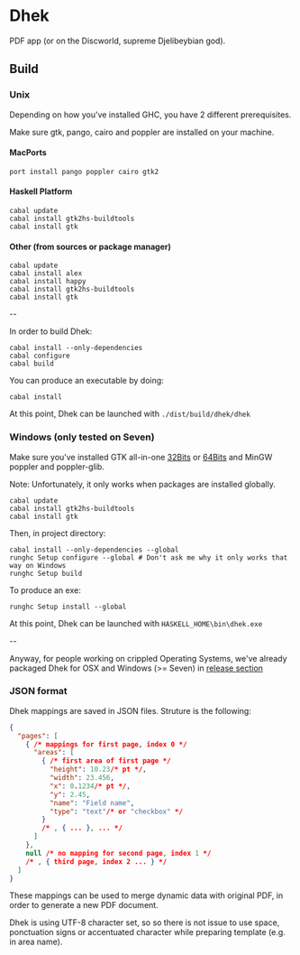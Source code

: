# Dhek

PDF app (or on the Discworld, supreme Djelibeybian god).

## Build

### Unix
Depending on how you've installed GHC, you have 2 different prerequisites.

Make sure gtk, pango, cairo and poppler are installed on your machine.

#### MacPorts

```
port install pango poppler cairo gtk2
```

#### Haskell Platform

```
cabal update
cabal install gtk2hs-buildtools
cabal install gtk
```

#### Other (from sources or package manager)

```
cabal update
cabal install alex
cabal install happy
cabal install gtk2hs-buildtools
cabal install gtk
```

--

In order to build Dhek:
```
cabal install --only-dependencies
cabal configure
cabal build
```

You can produce an executable by doing:

```
cabal install
```

At this point, Dhek can be launched with `./dist/build/dhek/dhek`

### Windows (only tested on Seven)

Make sure you've installed GTK all-in-one [32Bits](http://ftp.gnome.org/pub/gnome/binaries/win32/gtk+/2.24/gtk+-bundle_2.24.10-20120208_win32.zip) or [64Bits](http://ftp.gnome.org/pub/gnome/binaries/win64/gtk+/2.22/gtk+-bundle_2.22.1-20101229_win64.zip) and MinGW poppler and poppler-glib.

Note: Unfortunately, it only works when packages are installed globally.

```
cabal update
cabal install gtk2hs-buildtools
cabal install gtk
```

Then, in project directory:

```
cabal install --only-dependencies --global
runghc Setup configure --global # Don't ask me why it only works that way on Windows
runghc Setup build
```

To produce an exe:

```
runghc Setup install --global
```

At this point, Dhek can be launched with `HASKELL_HOME\bin\dhek.exe`

--

Anyway, for people working on crippled Operating Systems, we've already packaged Dhek for OSX and Windows (>= Seven) in [release section](https://github.com/applicius/dhek/releases)

### JSON format

Dhek mappings are saved in JSON files. Struture is the following:

```json
{
  "pages": [
    { /* mappings for first page, index 0 */
      "areas": [
        { /* first area of first page */
          "height": 10.23/* pt */,
          "width": 23.456,
          "x": 0.1234/* pt */,
          "y": 2.45,
          "name": "Field name",
          "type": "text"/* or "checkbox" */
        }
        /* , { ... }, ... */
      ]
    },
    null /* no mapping for second page, index 1 */
    /* , { third page, index 2 ... } */
  ]
}
```

These mappings can be used to merge dynamic data with original PDF, in order to generate a new PDF document.

Dhek is using UTF-8 character set, so so there is not issue to use space, ponctuation signs or accentuated character while preparing template (e.g. in area name).